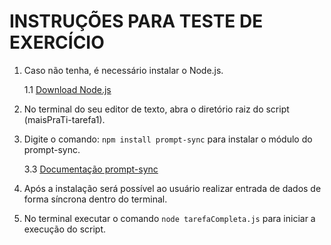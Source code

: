 # INSTRUÇÕES PARA TESTE DE EXERCÍCIO

1. Caso não tenha, é necessário instalar o Node.js.

   1.1 [Download Node.js](https://nodejs.org/en/download)

2. No terminal do seu editor de texto, abra o diretório raiz do script (maisPraTi-tarefa1).

3. Digite o comando: `npm install prompt-sync` para instalar o módulo do prompt-sync.

   3.3 [Documentação prompt-sync](https://www.npmjs.com/package/prompt-sync)

4. Após a instalação será possível ao usuário realizar entrada de dados de forma síncrona dentro do terminal.

5. No terminal executar o comando `node tarefaCompleta.js` para iniciar a execução do script.
